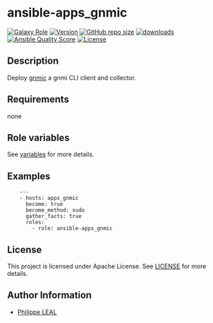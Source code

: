 # ansible-apps_gnmic

[![Galaxy Role](https://img.shields.io/badge/galaxy-apps_gnmic-purple?style=flat)](https://galaxy.ansible.com/lotusnoir/apps_gnmic)
[![Version](https://img.shields.io/github/release/lotusnoir/ansible-apps_gnmic.svg)](https://github.com/lotusnoir/ansible-apps_gnmic/releases/latest)
[![GitHub repo size](https://img.shields.io/github/repo-size/lotusnoir/ansible-apps_gnmic?color=orange&style=flat)](https://galaxy.ansible.com/lotusnoir/apps_gnmic)
[![downloads](https://img.shields.io/ansible/role/d/56081)](https://galaxy.ansible.com/lotusnoir/apps_gnmic)
[![Ansible Quality Score](https://img.shields.io/ansible/quality/56081)](https://galaxy.ansible.com/lotusnoir/apps_gnmic)
[![License](https://img.shields.io/badge/license-Apache--2.0-brightgreen?style=flat)](https://opensource.org/licenses/Apache-2.0)

## Description

Deploy [gnmic](https://github.com/karimra/gnmic) a gnmi CLI client and collector.
## Requirements

none

## Role variables

See [variables](/defaults/main.yml) for more details.

## Examples

        ---
        - hosts: apps_gnmic
          become: true
          become_method: sudo
          gather_facts: true
          roles:
            - role: ansible-apps_gnmic


## License

This project is licensed under Apache License. See [LICENSE](/LICENSE) for more details.

## Author Information

- [Philippe LEAL](https://github.com/lotusnoir)
